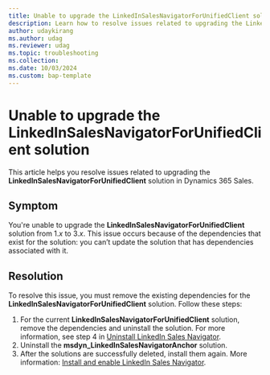 ```yaml
---
title: Unable to upgrade the LinkedInSalesNavigatorForUnifiedClient solution
description: Learn how to resolve issues related to upgrading the LinkedInSalesNavigatorForUnifiedClient solution in Dynamics 365 Sales.
author: udaykirang
ms.author: udag
ms.reviewer: udag
ms.topic: troubleshooting
ms.collection: 
ms.date: 10/03/2024
ms.custom: bap-template 
---
```


# Unable to upgrade the LinkedInSalesNavigatorForUnifiedClient solution

This article helps you resolve issues related to upgrading the **LinkedInSalesNavigatorForUnifiedClient** solution in Dynamics 365 Sales.

## Symptom

You're unable to upgrade the **LinkedInSalesNavigatorForUnifiedClient** solution from 1.*x* to 3.*x*. This issue occurs because of the dependencies that exist for the solution: you can’t update the solution that has dependencies associated with it.  

## Resolution  

To resolve this issue, you must remove the existing dependencies for the **LinkedInSalesNavigatorForUnifiedClient** solution. Follow these steps:  

1. For the current **LinkedInSalesNavigatorForUnifiedClient** solution, remove the dependencies and uninstall the solution. For more information, see step 4 in [Uninstall LinkedIn Sales Navigator](dynamics365/sales/linkedin/uninstall-sales-navigator).  
1. Uninstall the **msdyn_LinkedInSalesNavigatorAnchor** solution.  
1. After the solutions are successfully deleted, install them again. More information: [Install and enable LinkedIn Sales Navigator](dynamics365/sales/linkedin/install-sales-navigator).  
